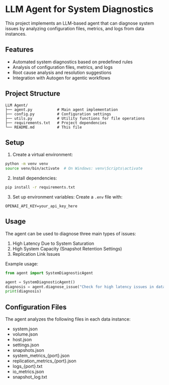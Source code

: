 # LLM Agent for System Diagnostics

This project implements an LLM-based agent that can diagnose system issues by analyzing configuration files, metrics, and logs from data instances.

## Features

- Automated system diagnostics based on predefined rules
- Analysis of configuration files, metrics, and logs
- Root cause analysis and resolution suggestions
- Integration with Autogen for agentic workflows

## Project Structure

```
LLM Agent/
├── agent.py           # Main agent implementation
├── config.py          # Configuration settings
├── utils.py           # Utility functions for file operations
├── requirements.txt   # Project dependencies
└── README.md          # This file
```

## Setup

1. Create a virtual environment:
```bash
python -m venv venv
source venv/bin/activate  # On Windows: venv\Scripts\activate
```

2. Install dependencies:
```bash
pip install -r requirements.txt
```

3. Set up environment variables:
Create a `.env` file with:
```
OPENAI_API_KEY=your_api_key_here
```

## Usage

The agent can be used to diagnose three main types of issues:
1. High Latency Due to System Saturation
2. High System Capacity (Snapshot Retention Settings)
3. Replication Link Issues

Example usage:
```python
from agent import SystemDiagnosticAgent

agent = SystemDiagnosticAgent()
diagnosis = agent.diagnose_issue("Check for high latency issues in data_instance_5001")
print(diagnosis)
```

## Configuration Files

The agent analyzes the following files in each data instance:
- system.json
- volume.json
- host.json
- settings.json
- snapshots.json
- system_metrics_{port}.json
- replication_metrics_{port}.json
- logs_{port}.txt
- io_metrics.json
- snapshot_log.txt 